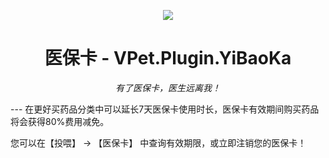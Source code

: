 <!-- markdownlint-disable MD033 MD041 -->
<div align="center">

![](https://raw.githubusercontent.com/tianqiqaq/CloudImageHosting/master/icon.png)
#  医保卡 - VPet.Plugin.YiBaoKa

<!-- prettier-ignore-start -->
<!-- markdownlint-disable-next-line MD036 -->
_有了医保卡，医生远离我！_
<!-- prettier-ignore-end -->

</div>
---
在更好买药品分类中可以延长7天医保卡使用时长，医保卡有效期间购买药品将会获得80%费用减免。

您可以在【投喂】 -> 【医保卡】 中查询有效期限，或立即注销您的医保卡！
